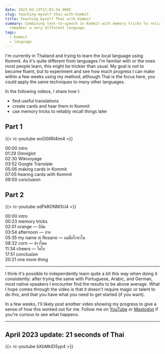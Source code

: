```yaml
---
date: 2023-03-13T11:03:54.000Z
slug: teaching-myself-thai-with-kommit
title: Teaching myself Thai with Kommit
summary: Combining text-to-speech in Kommit with memory tricks to reliably
  remember a very different language.
tags:
  - Kommit
  - language
---
```

I'm currently in Thailand and trying to learn the local language using Kommit. As it's quite different from languages I'm familiar with or the ones most people learn, this might be trickier than usual. My goal is not to become fluent, but to experiment and see how much progress I can make within a few weeks using my method; although Thai is the focus here, you could apply the same techniques to many other languages.

In the following videos, I share how I:

* find useful translations
* create cards and hear them in Kommit
* use memory tricks to reliably recall things later

## Part 1

{{< rc-youtube wxD06Rl4im4 >}}

00:00 intro  
01:29 Omniglot  
02:30 Wikivoyage  
03:52 Google Translate  
05:06 making cards in Kommit  
07:05 hearing cards with Kommit  
09:00 conclusion

## Part 2

{{< rc-youtube odFkRONM3U4 >}}

00:00 intro  
00:23 memory tricks  
02:01 orange — สีส้ม  
03:54 afternoon — บ่าย  
05:35 my name is Rosano — ผมชื่อโรซาโน  
08:32 corn — ข้าวโพด  
11:34 cheers — ไชโย  
17:51 conclusion  
20:21 one more thing

---

I think it's possible to independently learn quite a bit this way when doing it consistently: after trying the same with Portuguese, Arabic, and German, most native speakers I encounter find the results to be above average. What I hope comes through the video is that it doesn't require magic or talent to do this, and that you have what you need to get started (if you want).

In a few weeks, I'll likely post another video showing my progress to give a sense of how this worked out for me. Follow me on [YouTube](https://rosano.ca/youtube) or [Mastodon](https://mastodon.online/@rosano) if you're curious to see what happens.

---

## April 2023 update: 21 seconds of Thai

{{< rc-youtube bXbMkID5yp4 >}}
